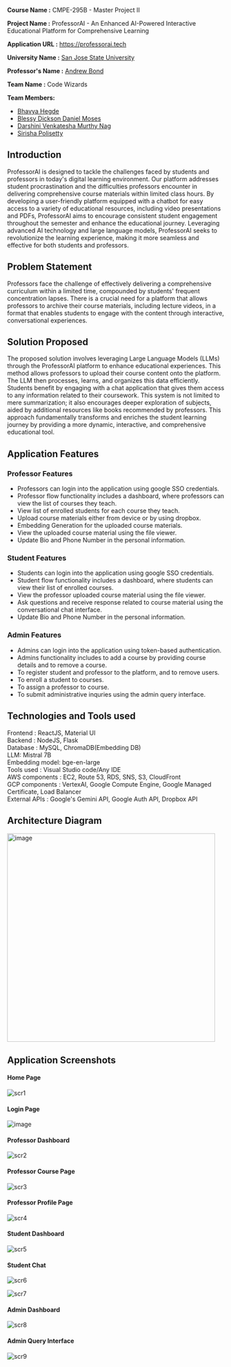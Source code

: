  
<b>Course Name :</b> CMPE-295B - Master Project II

<b>Project Name  :</b> ProfessorAI - An Enhanced AI-Powered Interactive Educational Platform for Comprehensive Learning


<b>Application URL :</b> https://professorai.tech

<b>University Name :</b> [San Jose State University](https://www.sjsu.edu/)

<b>Professor's Name :</b> [Andrew Bond](https://www.linkedin.com/in/ahbond/)

<b>Team Name :</b> Code Wizards

<b>Team Members:</b> <br/>

- [Bhavya Hegde](https://www.linkedin.com/in/bhavya-hegde/)
- [Blessy Dickson Daniel Moses](https://www.linkedin.com/in/blessy-dickson-348a31133/)
- [Darshini Venkatesha Murthy Nag](https://www.linkedin.com/in/darshini-venkatesha-murthy-nag-90052756/)
- [Sirisha Polisetty](https://www.linkedin.com/in/sirishapolisetty/)

## Introduction
ProfessorAI is designed to tackle the challenges faced by students and professors in today's digital learning environment. Our platform addresses student procrastination and the difficulties professors encounter in delivering comprehensive course materials within limited class hours. By developing a user-friendly platform equipped with a chatbot for easy access to a variety of educational resources, including video presentations and PDFs, ProfessorAI aims to encourage consistent student engagement throughout the semester and enhance the educational journey. Leveraging advanced AI technology and large language models, ProfessorAI seeks to revolutionize the learning experience, making it more seamless and effective for both students and professors.

## Problem Statement
Professors face the challenge of effectively delivering a comprehensive curriculum within a limited time, compounded by students' frequent concentration lapses. There is a crucial need for a platform that allows professors to archive their course materials, including lecture videos, in a format that enables students to engage with the content through interactive, conversational experiences.

## Solution Proposed
The proposed solution involves leveraging Large Language Models (LLMs) through the ProfessorAI platform to enhance educational experiences. This method allows professors to upload their course content onto the platform. The LLM then processes, learns, and organizes this data efficiently. Students benefit by engaging with a chat application that gives them access to any information related to their coursework. This system is not limited to mere summarization; it also encourages deeper exploration of subjects, aided by additional resources like books recommended by professors. This approach fundamentally transforms and enriches the student learning journey by providing a more dynamic, interactive, and comprehensive educational tool.

## Application Features

### Professor Features
* Professors can login into the application using google SSO credentials.
* Professor flow functionality includes a dashboard, where professors can view the list of courses they teach.
* View list of enrolled students for each course they teach.
* Upload course materials either from device or by using dropbox.
* Embedding Generation for the uploaded course materials.
* View the uploaded course material using the file viewer.
* Update Bio and Phone Number in the personal information.

### Student Features
* Students can login into the application using google SSO credentials.
* Student flow functionality includes a dashboard, where students can view their list of enrolled courses.
* View the professor uploaded course material using the file viewer.
* Ask questions and receive response related to course material using the conversational chat interface.
* Update Bio and Phone Number in the personal information.

### Admin Features
* Admins can login into the application using token-based authentication.
* Admins functionality includes to add a course by providing course details and to remove a course.
* To register student and professor to the platform, and to remove users.
* To enroll a student to courses.
* To assign a professor to course.
* To submit administrative inquries using the admin query interface.

  

## Technologies and Tools used

Frontend : ReactJS, Material UI </br>
Backend : NodeJS, Flask </br>
Database : MySQL, ChromaDB(Embedding DB) </br>
LLM: Mistral 7B </br>
Embedding model: bge-en-large </br>
Tools used : Visual Studio code/Any IDE </br>
AWS components : EC2, Route 53, RDS, SNS, S3, CloudFront </br>
GCP components : VertexAI, Google Compute Engine, Google Managed Certificate, Load Balancer </br>
External APIs : Google's Gemini API, Google Auth API, Dropbox API </br>

## Architecture Diagram

<img width="482" alt="image" src="https://github.com/dblessy/ProfessorAI/assets/85700971/d00577f0-4ef6-4cec-b000-8f8ba0e0cf79">


## Application Screenshots
#### Home Page
![scr1](images/Landing%20page.png)

#### Login Page
![image](https://github.com/dblessy/ProfessorAI/assets/111547793/8c4f52e2-3b35-4da5-82b2-da18e4f14b3a)

#### Professor Dashboard
![scr2](images/professor%20dashboard.png)

#### Professor Course Page
![scr3](images/professor-materials.png)

#### Professor Profile Page
![scr4](images/professor-profile.png)

#### Student Dashboard 
![scr5](images/Student%20dashboard.png)

#### Student Chat 
![scr6](images/chat1.png)

![scr7](images/chat2.png)

#### Admin Dashboard
![scr8](images/admin%20dashboard.png)

#### Admin Query Interface
![scr9](images/admin-query.png)

